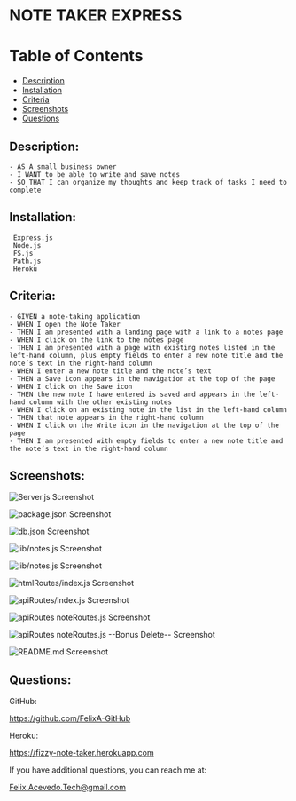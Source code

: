 # NOTE TAKER EXPRESS
 
# Table of Contents
* [Description](#description)
* [Installation](#installation)
* [Criteria](#criteria)
* [Screenshots](#screenshots)
* [Questions](#questions)


## Description:
```
- AS A small business owner
- I WANT to be able to write and save notes
- SO THAT I can organize my thoughts and keep track of tasks I need to complete
```

## Installation:
```
 Express.js
 Node.js
 FS.js
 Path.js
 Heroku
 ```

## Criteria:
```
- GIVEN a note-taking application
- WHEN I open the Note Taker
- THEN I am presented with a landing page with a link to a notes page
- WHEN I click on the link to the notes page
- THEN I am presented with a page with existing notes listed in the left-hand column, plus empty fields to enter a new note title and the note’s text in the right-hand column
- WHEN I enter a new note title and the note’s text
- THEN a Save icon appears in the navigation at the top of the page
- WHEN I click on the Save icon
- THEN the new note I have entered is saved and appears in the left-hand column with the other existing notes
- WHEN I click on an existing note in the list in the left-hand column
- THEN that note appears in the right-hand column
- WHEN I click on the Write icon in the navigation at the top of the page
- THEN I am presented with empty fields to enter a new note title and the note’s text in the right-hand column
```

## Screenshots:
![Server.js Screenshot](./img/Screen%20Shot%20serverjs.png)

![package.json Screenshot](./img/Screen%20Shot%20packagejson.png)

![db.json Screenshot](./img/Screen%20Shot%20dbjson.png)

![lib/notes.js Screenshot](./img/Screen%20Shot%20lib%20notesjs.png)

![lib/notes.js Screenshot](./img/Screen%20Shot%20lib%20notesjs%202.png)

![htmlRoutes/index.js Screenshot](./img/Screen%20Shot%20htmlRoutes%20indexjs.png)

![apiRoutes/index.js Screenshot](./img/Screen%20Shot%20apiRoutes%20indexjs.png)

![apiRoutes noteRoutes.js Screenshot](./img/Screen%20Shot%20apiRoutes%20noteRoutesjs%20.png)

![apiRoutes noteRoutes.js --Bonus Delete-- Screenshot](./img/Screen%20Shot%20apiRoutes%20noteRoutesjs%20DELETE.png)

![README.md Screenshot](./img/Screen%20Shot%20README.png)

## Questions:

GitHub:

https://github.com/FelixA-GitHub

Heroku:

https://fizzy-note-taker.herokuapp.com

If you have additional questions, you can reach me at:

Felix.Acevedo.Tech@gmail.com